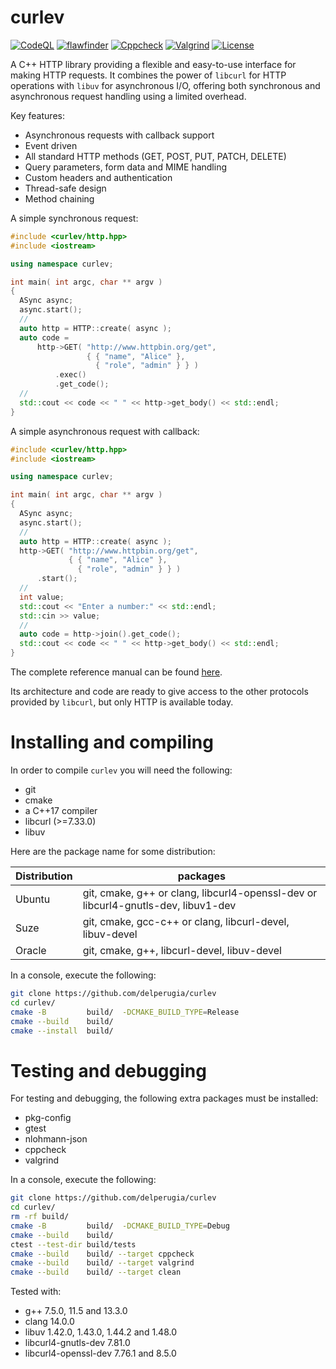 curlev
======

[![CodeQL](https://github.com/delperugia/curlev/actions/workflows/github-code-scanning/codeql/badge.svg)](https://github.com/delperugia/curlev/actions/workflows/github-code-scanning/codeql)
[![flawfinder](https://github.com/delperugia/curlev/actions/workflows/flawfinder.yml/badge.svg)](https://github.com/delperugia/curlev/actions/workflows/flawfinder.yml)
[![Cppcheck](https://github.com/delperugia/curlev/actions/workflows/cppcheck.yml/badge.svg)](https://github.com/delperugia/curlev/actions/workflows/cppcheck.yml)
[![Valgrind](https://github.com/delperugia/curlev/actions/workflows/valgrind.yml/badge.svg)](https://github.com/delperugia/curlev/actions/workflows/valgrind.yml)
[![License](https://img.shields.io/badge/License-Apache%202.0-blue.svg)](https://opensource.org/licenses/Apache-2.0)

A C++ HTTP library providing a flexible and easy-to-use interface for making HTTP requests.
It combines the power of `libcurl` for HTTP operations with `libuv` for asynchronous I/O,
offering both synchronous and asynchronous request handling using a limited overhead.

Key features:
- Asynchronous requests with callback support
- Event driven
- All standard HTTP methods (GET, POST, PUT, PATCH, DELETE)
- Query parameters, form data and MIME handling
- Custom headers and authentication
- Thread-safe design
- Method chaining

A simple synchronous request:

```cpp
#include <curlev/http.hpp>
#include <iostream>

using namespace curlev;

int main( int argc, char ** argv )
{
  ASync async;
  async.start();
  //
  auto http = HTTP::create( async );
  auto code =
      http->GET( "http://www.httpbin.org/get",
                 { { "name", "Alice" },
                   { "role", "admin" } } )
          .exec()
          .get_code();
  //
  std::cout << code << " " << http->get_body() << std::endl;
}
```

A simple asynchronous request with callback:

```cpp
#include <curlev/http.hpp>
#include <iostream>

using namespace curlev;

int main( int argc, char ** argv )
{
  ASync async;
  async.start();
  //
  auto http = HTTP::create( async );
  http->GET( "http://www.httpbin.org/get",
             { { "name", "Alice" },
               { "role", "admin" } } )
      .start();
  //
  int value;
  std::cout << "Enter a number:" << std::endl;
  std::cin >> value;
  //
  auto code = http->join().get_code();
  std::cout << code << " " << http->get_body() << std::endl;
}
```

The complete reference manual can be found [here](docs/reference_manual.md).

Its architecture and code are ready to give access to the other protocols
provided by `libcurl`, but only HTTP is available today.

# Installing and compiling

In order to compile `curlev` you will need the following:

 - git
 - cmake
 - a C++17 compiler
 - libcurl (>=7.33.0)
 - libuv

Here are the package name for some distribution:

Distribution | packages
-------------|-----------------------
Ubuntu       | git, cmake, g++ or clang, libcurl4-openssl-dev or libcurl4-gnutls-dev, libuv1-dev
Suze         | git, cmake, gcc-c++ or clang, libcurl-devel, libuv-devel
Oracle       | git, cmake, g++, libcurl-devel, libuv-devel

In a console, execute the following:

```sh
git clone https://github.com/delperugia/curlev
cd curlev/
cmake -B         build/  -DCMAKE_BUILD_TYPE=Release
cmake --build    build/
cmake --install  build/
```

# Testing and debugging

For testing and debugging, the following extra packages must be installed:

 - pkg-config
 - gtest
 - nlohmann-json
 - cppcheck
 - valgrind

In a console, execute the following:

```sh
git clone https://github.com/delperugia/curlev
cd curlev/
rm -rf build/
cmake -B         build/  -DCMAKE_BUILD_TYPE=Debug
cmake --build    build/
ctest --test-dir build/tests
cmake --build    build/ --target cppcheck
cmake --build    build/ --target valgrind
cmake --build    build/ --target clean
```

Tested with:
 - g++                  7.5.0, 11.5 and 13.3.0
 - clang                14.0.0
 - libuv                1.42.0, 1.43.0, 1.44.2 and 1.48.0
 - libcurl4-gnutls-dev  7.81.0
 - libcurl4-openssl-dev 7.76.1 and 8.5.0
